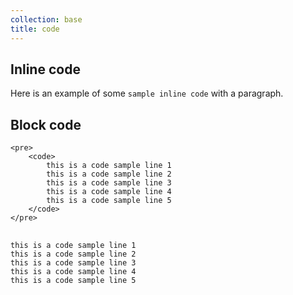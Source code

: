 ```yaml
---
collection: base
title: code
---
```


## Inline code

Here is an example of some <code>sample inline code</code> with a paragraph.

## Block code

```
<pre>
    <code>
        this is a code sample line 1
        this is a code sample line 2
        this is a code sample line 3
        this is a code sample line 4
        this is a code sample line 5
    </code>
</pre>
```

<pre>
    <code>
this is a code sample line 1
this is a code sample line 2
this is a code sample line 3
this is a code sample line 4
this is a code sample line 5
    </code>
</pre>
